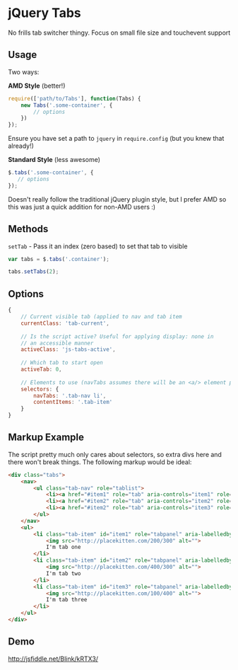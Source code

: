 # jQuery Tabs
No frills tab switcher thingy. Focus on small file size and touchevent support

## Usage
Two ways:

__AMD Style__ (better!)

```js
require(['path/to/Tabs'], function(Tabs) {
	new Tabs('.some-container', {
		// options
	})
});
```
Ensure you have set a path to `jquery` in `require.config` (but you knew that already!)

__Standard Style__ (less awesome)

```js
$.tabs('.some-container', {
   // options
});
```
Doesn't really follow the traditional jQuery plugin style, but I prefer AMD so this was just a quick addition for non-AMD users :)

## Methods
`setTab` - Pass it an index (zero based) to set that tab to visible

```js
var tabs = $.tabs('.container');

tabs.setTabs(2);
```

## Options

```js
{
	// Current visible tab (applied to nav and tab item
	currentClass: 'tab-current',
	
    // Is the script active? Useful for applying display: none in 
    // an accessible manner
	activeClass: 'js-tabs-active',
	
    // Which tab to start open
	activeTab: 0,
	
    // Elements to use (navTabs assumes there will be an <a/> element present)
	selectors: {
		navTabs: '.tab-nav li',
		contentItems: '.tab-item'
	}
}
```

## Markup Example
The script pretty much only cares about selectors, so extra divs here and there won't break things. The following markup would be ideal:

```html
<div class="tabs">
    <nav>
        <ul class="tab-nav" role="tablist">
            <li><a href="#item1" role="tab" aria-controls="item1" role="presentation" id="tab1">Item 1</a></li>
            <li><a href="#item2" role="tab" aria-controls="item2" role="presentation" id="tab2">Item 2</a></li>
            <li><a href="#item2" role="tab" aria-controls="item3" role="presentation" id="tab3">Item 3</a></li>
        </ul>
    </nav>
    <ul>
        <li class="tab-item" id="item1" role="tabpanel" aria-labelledby="tab1">
            <img src="http://placekitten.com/200/300" alt="">
            I'm tab one
        </li>
        <li class="tab-item" id="item2" role="tabpanel" aria-labelledby="tab2">
            <img src="http://placekitten.com/400/300" alt="">
            I'm tab two
        </li>
        <li class="tab-item" id="item3" role="tabpanel" aria-labelledby="tab3">
            <img src="http://placekitten.com/100/400" alt="">
            I'm tab three
        </li>
    </ul>
</div>
```

## Demo

http://jsfiddle.net/Blink/kRTX3/
